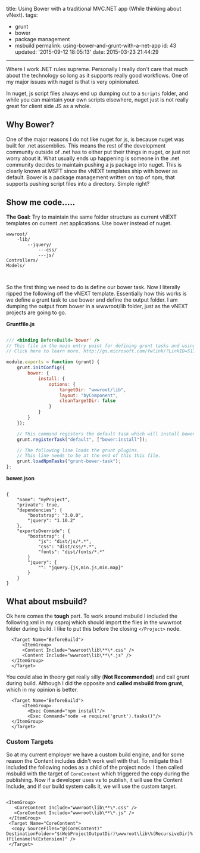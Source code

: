 title: Using Bower with a traditional MVC.NET app (While thinking about vNext).
tags:

  - grunt
  - bower
  - package management
  - msbuild
permalink: using-bower-and-grunt-with-a-net-app
id: 43
updated: '2015-09-12 18:05:13'
date: 2015-03-23 21:44:29
---

Where I work .NET rules supreme. Personally I really don't care that much about the technology so long as it supports really good workflows. One of my major issues with nuget is that is very opinionated. 

In nuget, js script files always end up dumping out to a `Scripts` folder, and while you can maintain your own scripts elsewhere, nuget just is not really great for client side JS as a whole.

## Why Bower?

One of the major reasons I do not like nuget for js, is because nuget was built for .net assemblies. This means the rest of the development community outside of .net has to either put their things in nuget, or just not worry about it. What usually ends up happening is someone in the .net community decides to maintain pushing a js package into nuget. This is clearly known at MSFT since the vNEXT templates ship with bower as default. Bower is a package management written on top of npm, that supports pushing script files into a directory. Simple right?

## Show me code.....

**The Goal:** Try to maintain the same folder structure as current vNEXT templates on current .net applications. Use bower instead of nuget.

```
wwwroot/
	-lib/
    	--jquery/
        	---css/
            ---js/
Controllers/
Models/



```


So the first thing we need to do is define our bower task. Now I literally ripped the following off the vNEXT template. Essentially how this works is we define a grunt task to use bower and define the output folder. I am dumping the output from bower in a wwwroot/lib folder, just as the vNEXT projects are going to go.

**Gruntfile.js**
```javascript

/// <binding BeforeBuild='bower' />
// This file in the main entry point for defining grunt tasks and using grunt plugins.
// Click here to learn more. http://go.microsoft.com/fwlink/?LinkID=513275&clcid=0x409

module.exports = function (grunt) {
    grunt.initConfig({
        bower: {
            install: {
                options: {
                    targetDir: "wwwroot/lib",
                    layout: "byComponent",
                    cleanTargetDir: false
                }
            }
        }
    });

    // This command registers the default task which will install bower packages into wwwroot/lib
    grunt.registerTask("default", ["bower:install"]);

    // The following line loads the grunt plugins.
    // This line needs to be at the end of this this file.
    grunt.loadNpmTasks("grunt-bower-task");
};


```


**bower.json**

```

{
    "name": "myProject",
    "private": true,
    "dependencies": {
        "bootstrap": "3.0.0",
        "jquery": "1.10.2"
    },
    "exportsOverride": {
        "bootstrap": {
            "js": "dist/js/*.*",
            "css": "dist/css/*.*",
            "fonts": "dist/fonts/*.*"
        }
        "jquery": {
            "": "jquery.{js,min.js,min.map}"
        }
    }
}
```

## What about msbuild?

Ok here comes the **tough** part. To work around msbuild I included the following xml in my csproj which should import the files in the wwwroot folder during build. I like to put this before the closing `</Project>` node.

```
  <Target Name="BeforeBuild">
      <ItemGroup>
      <Content Include="wwwroot\lib\**\*.css" />
      <Content Include="wwwroot\lib\**\*.js" />
  </ItemGroup>
  </Target>

```

You could also in theory get really silly (**Not Recommended**) and call grunt during build. Although I did the opposite and **called msbuild from grunt**, which in my opinion is better.

```
  <Target Name="BeforeBuild">
      <ItemGroup>
		<Exec Command="npm install"/>
		<Exec Command="node -e require('grunt').tasks()"/> 
  </ItemGroup>
  </Target>
```

### Custom Targets

So at my current employer we have a custom build engine, and for some reason the Content includes didn't work well with that. To mitigate this I included the following nodes as a child of the project node. I then called msbuild with the target of `CoreContent` which triggered the copy during the publishing. Now if a developer uses vs to publish, it will use the Content Include, and if our build system calls it, we will use the custom target.

```

<ItemGroup>
   <CoreContent Include="wwwroot\lib\**\*.css" />
   <CoreContent Include="wwwroot\lib\**\*.js" />
 </ItemGroup>
 <Target Name="CoreContent">
  <copy SourceFiles="@(CoreContent)" DestinationFolder="$(WebProjectOutputDir)\wwwroot\lib\%(RecursiveDir)%(Filename)%(Extension)" />
 </Target>

```